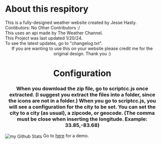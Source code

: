 <h1 class="title">About this respitory</h1>
  <div class="info">This is a fully-designed weather website created by Jesse Hasty.</div>
  <div class="contibutors">
    Contibutors: 
    No Other Contributors :/</div> 
  <div class="info">This uses an api made by The Weather Channel.</div>
  <div class="info">This Project was last updated 1/20/24.</div>
  <div class="info">To see the latest updates, go to "changelog.txt".</div>
  <div align="center">If you are wanting to use this on your website please credit me for the original design. Thank you :)</div>
   <div align="center">
     <h1>Configuration </h1>
     <h3>When you download the zip file, go to scriptcc.js once extracted. (I suggest you extract the files into a folder, since the icons are not in a folder.) When you go to scriptcc.js, you will see a configuration for the city to be set. You can set the city to a city (as usual), a zipcode, or geocode. (The comma must be close when inserting the longitude. Example: 33.85,-83.68)</h3>
   </div>
<img align="center" src="https://github-readme-stats.vercel.app/api?username=JesseWx2011&include_all_commits=true&count_private=true&show_icons=true&line_height=20&title_color=2B5BBD&icon_color=1124BB&text_color=A1A1A1&bg_color=0,000001,130F40" alt="my Github Stats"/>
Go to <a href="https://drive.google.com/file/d/1Wft1JEjsMZ_UdUvqwI4yiDK1jXy4fm_-/view">here</a> for a demo. 

